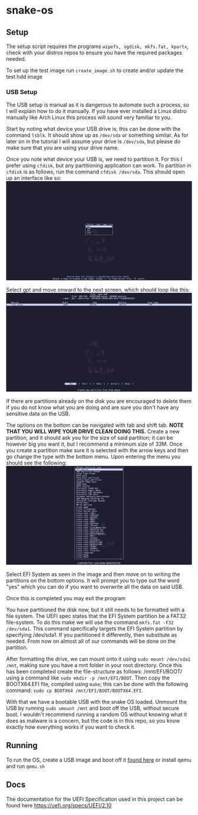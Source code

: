 # snake-os

## Setup

The setup script requires the programs `wipefs, sgdisk, mkfs.fat, kpartx`,
check with your distros repos to ensure you have the required packages needed.

To set up the test image run `create_image.sh` to create and/or update the test.hdd image

### USB Setup

The USB setup is manual as it is dangerous to automate such a process, so I will explain how to do it manually.
If you have ever installed a Linux distro manually like Arch Linux this process will sound very familiar to you.

Start by noting what device your USB drive is, this can be done with the command `lsblk`. It should show up as `/dev/sda` or something similar.
As for later on in the tutorial I will assume your drive is `/dev/sda`, but please do make sure that you are using your drive name.

Once you note what device your USB is, we need to partition it. For this I prefer using `cfdisk`, but any partitioning application can work.
To partition in `cfdisk` is as follows, run the command `cfdisk /dev/sda`. This should open up an interface like so:
![](Images/cfdisk.png)

Select gpt and move onward to the next screen, which should loop like this:
![](Images/partitioning.png)

If there are partitions already on the disk you are encouraged to delete them if you do not know what you are doing and are sure you don't have any sensitive data on the USB.

The options on the bottom can be navigated with tab and shift tab. **NOTE THAT YOU WILL WIPE YOUR DRIVE CLEAN DOING THIS.**
Create a new partition, and it should ask you for the size of said partition; it can be however big you want it, but I recommend a minimum size of 33M. Once you create a partition make sure it is selected with the arrow keys and then go change the type with the bottom menu. Upon entering the menu you should see the following:
![](Images/partition-types.png)

Select EFI System as seen in the image and then move on to writing the partitions on the bottom options. It will prompt you to type out the word "yes" which you can do if you want to overwrite all the data on said USB.

Once this is completed you may exit the program

You have partitioned the disk now, but it still needs to be formatted with a file system. The UEFI spec states that the EFI System partition be a FAT32 file-system. To do this make we will use the command `mkfs.fat -F32 /dev/sda1`. This command specifically targets the EFI System partition by specifying /dev/sda1. If you partitioned it differently, then substitute as needed. From now on almost all of our commands will be done on the partition.

After formatting the drive, we can mount onto it using `sudo mount /dev/sda1 /mnt`, making sure you have a mnt folder in your root directory. Once this has been completed create the file-structure as follows: /mnt/EFI/BOOT/ using a command like `sudo mkdir -p /mnt/EFI/BOOT`. Then copy the BOOTX64.EFI file, compiled using `make`; this can be done with the following command: `sudo cp BOOTX64 /mnt/EFI/BOOT/BOOTX64.EFI`.

With that we have a bootable USB with the snake OS loaded. Unmount the USB by running `sudo umount /mnt` and boot off the USB, without secure boot. I wouldn't recommend running a random OS without knowing what it does as malware is a concern, but the code is in this repo, so you know exactly how everything works if you want to check it.

## Running

To run the OS, create a USB image and boot off it [found here](#usb-setup) or install qemu and run `qemu.sh`

## Docs

The documentation for the UEFI Specification used in this project can be found here https://uefi.org/specs/UEFI/2.10
